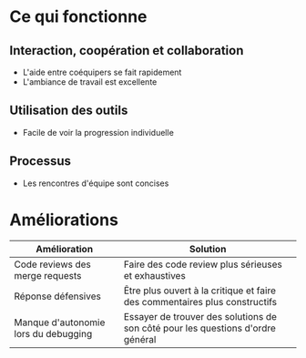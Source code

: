 # Ce qui fonctionne
## Interaction, coopération et collaboration
* L'aide entre coéquipers se fait rapidement
* L'ambiance de travail est excellente
## Utilisation des outils
* Facile de voir la progression individuelle
## Processus
* Les rencontres d'équipe sont concises

# Améliorations

 Amélioration                         | Solution                                                                         |
|--------------------------------------|---------------------------------------------------------------------------------|
| Code reviews des merge requests      | Faire des code review plus sérieuses et exhaustives                             |
| Réponse défensives                   | Être plus ouvert à la critique et faire des commentaires plus constructifs      |
| Manque d'autonomie lors du debugging | Essayer de trouver des solutions de son côté pour les questions d'ordre général |